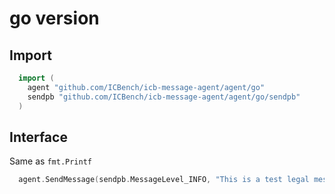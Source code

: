 # go version

## Import

```go
  import (
	agent "github.com/ICBench/icb-message-agent/agent/go"
	sendpb "github.com/ICBench/icb-message-agent/agent/go/sendpb"
  )
```

## Interface

Same as `fmt.Printf`

```go
  agent.SendMessage(sendpb.MessageLevel_INFO, "This is a test legal message %s %s", "arg1", "arg2")
```
